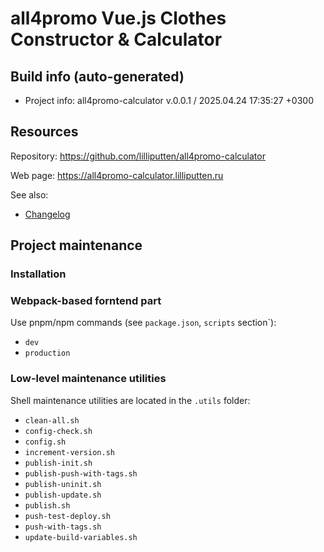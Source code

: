 <!--
 @since 2025.04.15, 18:17
 @changed 2025.04.15, 18:17
-->

# all4promo Vue.js Clothes Constructor & Calculator

## Build info (auto-generated)

- Project info: all4promo-calculator v.0.0.1 / 2025.04.24 17:35:27 +0300

## Resources

Repository: https://github.com/lilliputten/all4promo-calculator

Web page: https://all4promo-calculator.lilliputten.ru

See also:

- [Changelog](CHANGELOG.md)

## Project maintenance

### Installation

### Webpack-based forntend part

Use pnpm/npm commands (see `package.json`, `scripts` section`):

- `dev`
- `production`

### Low-level maintenance utilities

Shell maintenance utilities are located in the `.utils` folder:

- `clean-all.sh`
- `config-check.sh`
- `config.sh`
- `increment-version.sh`
- `publish-init.sh`
- `publish-push-with-tags.sh`
- `publish-uninit.sh`
- `publish-update.sh`
- `publish.sh`
- `push-test-deploy.sh`
- `push-with-tags.sh`
- `update-build-variables.sh`
